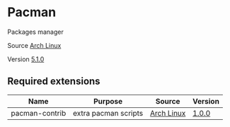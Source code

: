 # Pacman

Packages manager

Source [Arch Linux](https://git.archlinux.org/pacman.git)

Version [5.1.0](https://git.archlinux.org/pacman.git/tag/?h=v5.1.0)

## Required extensions

| Name                            | Purpose                                 | Source                                                                   | Version                                                                                                                   |
|---------------------------------|-----------------------------------------|--------------------------------------------------------------------------|---------------------------------------------------------------------------------------------------------------------------|
| pacman-contrib                  | extra pacman scripts                    | [Arch Linux](https://git.archlinux.org/pacman-contrib.git/)              | [1.0.0](https://git.archlinux.org/pacman-contrib.git/tag/?h=v1.0.0)                                                       |
